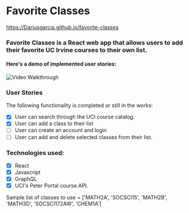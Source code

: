 # Favorite Classes

https://Dariusgarcia.github.io/favorite-classes

### Favorite Classes is a React web app that allows users to add their favorite UC Irvine courses to their own list.

#### Here's a demo of implemented user stories:

<img src="/fav-classes.1.2.0.gif" title='Favorite Classes Video Walkthrough' width='' alt='Video Walkthrough' />

### User Stories

The following functionality is completed or still in the works:

  - [x] User can search through the UCI course catalog.
  - [x] User can add a class to their list 
  - [ ] User can create an account and login 
  - [ ] User can add and delete selected classes from their list. 
 
### Technologies used: 
- [x] React
- [x] Javascript 
- [x] GraphQL
- [x] UCI's Peter Portal course API. 

Sample list of classes to use = ['MATH2A', 'SOCSCI15', 'MATH2B', 'MATH3D', 'SOCSCI172AW', 'CHEM1A']




